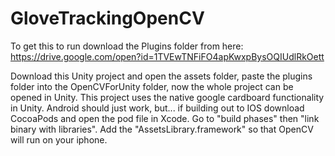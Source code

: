 # GloveTrackingOpenCV

To get this to run download the Plugins folder from here: https://drive.google.com/open?id=1TVEwTNFiFO4apKwxpBysOQIUdlRkOett

Download this Unity project and open the assets folder, paste the plugins folder into the OpenCVForUnity folder,
now the whole project can be opened in Unity. 
This project uses the native google cardboard functionality in Unity. Android should just work, 
but...
if building out to IOS download CocoaPods and open the pod file in Xcode. Go to "build phases" then "link binary with libraries".
Add the "AssetsLibrary.framework" so that OpenCV will run on your iphone. 
